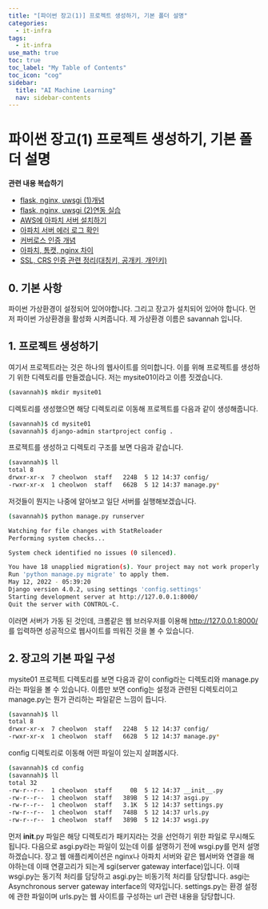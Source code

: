 ```yaml
---
title: "[파이썬 장고(1)] 프로젝트 생성하기, 기본 폴더 설명" 
categories:
  - it-infra
tags:
  - it-infra
use_math: true
toc: true
toc_label: "My Table of Contents"
toc_icon: "cog"
sidebar:
  title: "AI Machine Learning"
  nav: sidebar-contents
---
```


# 파이썬 장고(1) 프로젝트 생성하기, 기본 폴더 설명


**관련 내용 복습하기**   

* [flask, nginx, uwsgi (1)개념](https://losskatsu.github.io/it-infra/flask-nginx-uwsgi-concept/)
* [flask, nginx, uwsgi (2)연동 실습](https://losskatsu.github.io/it-infra/flask-nginx-uwsgi/)  
* [AWS에 아파치 서버 설치하기](https://losskatsu.github.io/it-infra/aws-apache/)
* [아파치 서버 에러 로그 확인](https://losskatsu.github.io/it-infra/apache-error-log/)
* [커버로스 인증 개념](https://losskatsu.github.io/it-infra/kerberos/)
* [아파치, 톰캣, nginx 차이](https://losskatsu.github.io/it-infra/webserver/)
* [SSL, CRS 인증 관련 정리(대칭키, 공개키, 개인키)](https://losskatsu.github.io/it-infra/ssl-auth/)

## 0. 기본 사항

파이썬 가상환경이 설정되어 있어야합니다. 그리고 장고가 설치되어 있어야 합니다. 
먼저 파이썬 가상환경을 활성화 시켜줍니다. 제 가상환경 이름은 savannah 입니다.

## 1. 프로젝트 생성하기

여기서 프로젝트라는 것은 하나의 웹사이트를 의미합니다. 
이를 위해 프로젝트를 생성하기 위한 디렉토리를 만들겠습니다. 
저는 mysite01이라고 이름 짓겠습니다. 

```bash
(savannah)$ mkdir mysite01
```

디렉토리를 생성했으면 해당 디렉토리로 이동해 프로젝트를 다음과 같이 생성해줍니다.

```bash
(savannah)$ cd mysite01
(savannah)$ django-admin startproject config .
```

프로젝트를 생성하고 디렉토리 구조를 보면 다음과 같습니다.

```bash
(savannah)$ ll
total 8
drwxr-xr-x  7 cheolwon  staff   224B  5 12 14:37 config/
-rwxr-xr-x  1 cheolwon  staff   662B  5 12 14:37 manage.py*
```

저것들이 뭔지는 나중에 알아보고 일단 서버를 실행해보겠습니다. 

```bash
(savannah)$ python manage.py runserver

Watching for file changes with StatReloader
Performing system checks...

System check identified no issues (0 silenced).

You have 18 unapplied migration(s). Your project may not work properly until you apply the migrations for app(s): admin, auth, contenttypes, sessions.
Run 'python manage.py migrate' to apply them.
May 12, 2022 - 05:39:20
Django version 4.0.2, using settings 'config.settings'
Starting development server at http://127.0.0.1:8000/
Quit the server with CONTROL-C.
```

이러면 서버가 가동 된 것인데, 크롬같은 웹 브러우저를 이용해 http://127.0.0.1:8000/ 를 입력하면 
성공적으로 웹사이트를 띄워진 것을 볼 수 있습니다. 

## 2. 장고의 기본 파일 구성

mysite01 프로젝트 디렉토리를 보면 다음과 같이 config라는 디렉토리와 manage.py라는 파일을 볼 수 있습니다. 
이름만 보면 config는 설정과 관련된 디렉토리이고 manage.py는 뭔가 관리하는 파일같은 느낌이 듭니다. 

```bash
(savannah)$ ll
total 8
drwxr-xr-x  7 cheolwon  staff   224B  5 12 14:37 config/
-rwxr-xr-x  1 cheolwon  staff   662B  5 12 14:37 manage.py*
```

config 디렉토리로 이동해 어떤 파일이 있는지 살펴봅시다. 

```bash
(savannah)$ cd config
(savannah)$ ll
total 32
-rw-r--r--  1 cheolwon  staff     0B  5 12 14:37 __init__.py
-rw-r--r--  1 cheolwon  staff   389B  5 12 14:37 asgi.py
-rw-r--r--  1 cheolwon  staff   3.1K  5 12 14:37 settings.py
-rw-r--r--  1 cheolwon  staff   748B  5 12 14:37 urls.py
-rw-r--r--  1 cheolwon  staff   389B  5 12 14:37 wsgi.py
```

먼저 __init__.py 파일은 해당 디렉토리가 패키지라는 것을 선언하기 위한 파일로 무시해도 됩니다. 
다음으로 asgi.py라는 파일이 있는데 이를 설명하기 전에 wsgi.py를 먼저 설명하겠습니다. 
장고 웹 애플리케이션은 nginx나 아파치 서버와 같은 웹서버와 연결을 해야하는데 이때 연결고리가 되는게 
sgi(server gateway interface)입니다. 이때 wsgi.py는 동기적 처리를 담당하고 
asgi.py는 비동기적 처리를 담당합니다. asgi는 Asynchronous server gateway interface의 약자입니다. 
settings.py는 환경 설정에 관한 파일이며 urls.py는 웹 사이트를 구성하는 url 관련 내용을 담당합니다.
